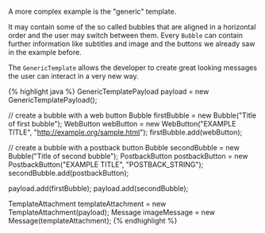 A more complex example is the "generic" template. 

It may contain some of the so called bubbles that are aligned in a horizontal order and the user may switch between them. Every `Bubble` can contain further information like subtitles and image and the buttons we already saw in the example before.

The `GenericTemplate` allows the developer to create great looking messages the user can interact in a very new way. 

{% highlight java %}
GenericTemplatePayload payload = new GenericTemplatePayload();

// create a bubble with a web button
Bubble firstBubble = new Bubble("Title of first bubble");
WebButton webButton = new WebButton("EXAMPLE TITLE", "http://example.org/sample.html");
firstBubble.add(webButton);

// create a bubble with a postback button
Bubble secondBubble = new Bubble("Title of second bubble");
PostbackButton postbackButton = new PostbackButton("EXAMPLE TITLE", "POSTBACK_STRING");
secondBubble.add(postbackButton);

payload.add(firstBubble);
payload.add(secondBubble);

TemplateAttachment templateAttachment = new TemplateAttachment(payload);
Message imageMessage = new Message(templateAttachment);
{% endhighlight %}